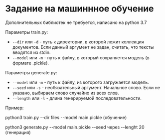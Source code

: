# Задание на машиннное обучение

Дополнительных библиотек не требуется, написано на python 3.7

Параметры train.py:

* `--dir` или `-d` - путь к директории, в которой лежит коллекция документов. Если данный аргумент не задан, считать, что тексты вводятся из stdin.
* `--model` или `-m` - путь к файлу, в который сохраняется модель (в формате .pickle).

Параметры generate.py:

* `--model` или `-m` - путь к файлу, из которого загружается модель.
* `--seed` или `-s` - необязательный аргумент. Начальное слово. Если не указано, выбираем слово случайно из всех слов.
* `--length` или `-l` - длина генерируемой последовательности.

Пример:

python3 train.py --dir files --model main.pickle (обучение)

python3 generate.py --model main.pickle --seed через --lenght 20 (генерация)
